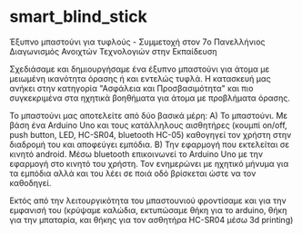# smart_blind_stick
Έξυπνο μπαστούνι για τυφλούς - Συμμετοχή στον 7o Πανελλήνιος Διαγωνισμός Ανοιχτών Τεχνολογιών στην Εκπαίδευση

Σχεδιάσαμε και δημιουργήσαμε ένα έξυπνο μπαστούνι για άτομα με μειωμένη ικανότητα όρασης ή και εντελώς τυφλά.
Η κατασκευή μας ανήκει στην κατηγορία "Ασφάλεια και Προσβασιμότητα" και πιο συγκεκριμένα στα ηχητικά βοηθήματα για άτομα με
προβλήματα όρασης.

Το μπαστούνι μας αποτελείτε από δύο βασικά μέρη:
Α) Το μπαστούνι. Με βάση ένα Arduino Uno και τους κατάλληλους αισθητήρες (κουμπί on/off, push button, LED, HC-SR04, bluetooth HC-05) καθογηγεί τον χρήστη 
στην διαδρομή του και αποφεύγει εμπόδια. 
Β) Την εφαρμογή που εκτελείται σε κινητό android. Μέσω bluetooth επικοινωνεί το Arduino Uno με την εφαρμογή στο κινητό του χρήστη. Τον ενημερώνει με ηχητικό μήνυμα
για τα εμπόδια αλλά και του λέει σε ποιά οδό βρίσκεται ώστε να τον καθοδηγεί.

Εκτός από την λειτουργικότητα του μπαστουνιού φροντίσαμε και για την εμφανισή του (κρύψαμε καλώδια, εκτυπώσαμε θήκη για το arduino, θήκη για την μπαταρία, και θήκης για τον ασθητήρα HC-SR04 μέσω 3d printing)
